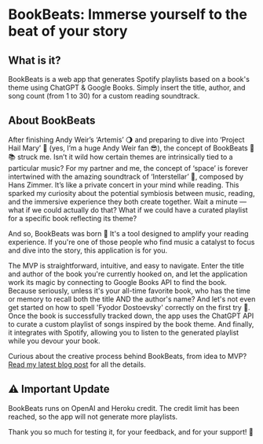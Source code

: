 # BookBeats: Immerse yourself to the beat of your story

## **What is it?**
BookBeats is a web app that generates Spotify playlists based on a book's theme using ChatGPT & Google Books. Simply insert the title, author, and song count (from 1 to 30) for a custom reading soundtrack.

## **About BookBeats**
After finishing Andy Weir’s ‘Artemis’ 🌖 and preparing to dive into ‘Project Hail Mary’ 🚀 (yes, I’m a huge Andy Weir fan 😎), the concept of BookBeats 🎵📚 struck me. Isn’t it wild how certain themes are intrinsically tied to a particular music? For my partner and me, the concept of ‘space’ is forever intertwined with the amazing soundtrack of ‘Interstellar’ 💫, composed by Hans Zimmer. It’s like a private concert in your mind while reading. This sparked my curiosity about the potential symbiosis between music, reading, and the immersive experience they both create together. Wait a minute — what if we could actually do that? What if we could have a curated playlist for a specific book reflecting its theme?

And so, BookBeats was born 🎉 It's a tool designed to amplify your reading experience. If you're one of those people who find music a catalyst to focus and dive into the story, this application is for you.

The MVP is straightforward, intuitive, and easy to navigate. Enter the title and author of the book you're currently hooked on, and let the application work its magic by connecting to Google Books API to find the book. Because seriously, unless it's your all-time favorite book, who has the time or memory to recall both the title AND the author's name? And let's not even get started on how to spell 'Fyodor Dostoevsky' correctly on the first try 🧐. Once the book is successfully tracked down, the app uses the ChatGPT API to curate a custom playlist of songs inspired by the book theme. And finally, it integrates with Spotify, allowing you to listen to the generated playlist while you devour your book.

Curious about the creative process behind BookBeats, from idea to MVP? [Read my latest blog post](https://medium.com/@marta.vila.garrido/bookbeats-hitting-the-right-note-my-first-ai-project-journey-from-idea-to-mvp-4b1f65c4adeb) for all the details.

## ⚠️ Important Update

BookBeats runs on OpenAI and Heroku credit. The credit limit has been reached, so the app will not generate more playlists. 

Thank you so much for testing it, for your feedback, and for your support! 🎉
